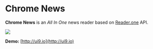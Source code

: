 # Chrome News
**Chrome News** is an _All In One_ news reader based on [Reader.one](http://reader.one) API.

![](http://i.imgur.com/6AEuoXm.png)

**Demo:** [http://ui9.io](http://ui9.io)
